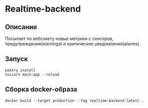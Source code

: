 # Realtime-backend
## Описание
Посылает по вебсокету новые метрики с сенсоров, предупреждения(warnings)
и критические уведомления(alarms).
## Запуск
```shell
poetry install
uvicorn main:app --reload
```
## Сборка docker-образа
```shell
docker build --target production --tag realtime-backend:latest .
```